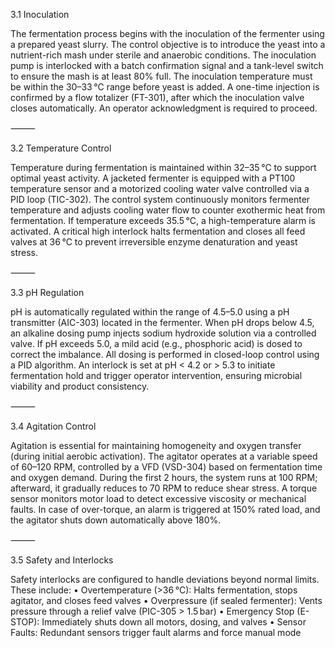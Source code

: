 3.1 Inoculation

The fermentation process begins with the inoculation of the fermenter using a prepared yeast slurry. The control objective is to introduce the yeast into a nutrient-rich mash under sterile and anaerobic conditions. The inoculation pump is interlocked with a batch confirmation signal and a tank-level switch to ensure the mash is at least 80% full. The inoculation temperature must be within the 30–33 °C range before yeast is added. A one-time injection is confirmed by a flow totalizer (FT-301), after which the inoculation valve closes automatically. An operator acknowledgment is required to proceed.

⸻

3.2 Temperature Control

Temperature during fermentation is maintained within 32–35 °C to support optimal yeast activity. A jacketed fermenter is equipped with a PT100 temperature sensor and a motorized cooling water valve controlled via a PID loop (TIC-302). The control system continuously monitors fermenter temperature and adjusts cooling water flow to counter exothermic heat from fermentation. If temperature exceeds 35.5 °C, a high-temperature alarm is activated. A critical high interlock halts fermentation and closes all feed valves at 36 °C to prevent irreversible enzyme denaturation and yeast stress.

⸻

3.3 pH Regulation

pH is automatically regulated within the range of 4.5–5.0 using a pH transmitter (AIC-303) located in the fermenter. When pH drops below 4.5, an alkaline dosing pump injects sodium hydroxide solution via a controlled valve. If pH exceeds 5.0, a mild acid (e.g., phosphoric acid) is dosed to correct the imbalance. All dosing is performed in closed-loop control using a PID algorithm. An interlock is set at pH < 4.2 or > 5.3 to initiate fermentation hold and trigger operator intervention, ensuring microbial viability and product consistency.

⸻

3.4 Agitation Control

Agitation is essential for maintaining homogeneity and oxygen transfer (during initial aerobic activation). The agitator operates at a variable speed of 60–120 RPM, controlled by a VFD (VSD-304) based on fermentation time and oxygen demand. During the first 2 hours, the system runs at 100 RPM; afterward, it gradually reduces to 70 RPM to reduce shear stress. A torque sensor monitors motor load to detect excessive viscosity or mechanical faults. In case of over-torque, an alarm is triggered at 150% rated load, and the agitator shuts down automatically above 180%.

⸻

3.5 Safety and Interlocks

Safety interlocks are configured to handle deviations beyond normal limits. These include:
	•	Overtemperature (>36 °C): Halts fermentation, stops agitator, and closes feed valves
	•	Overpressure (if sealed fermenter): Vents pressure through a relief valve (PIC-305 > 1.5 bar)
	•	Emergency Stop (E-STOP): Immediately shuts down all motors, dosing, and valves
	•	Sensor Faults: Redundant sensors trigger fault alarms and force manual mode

